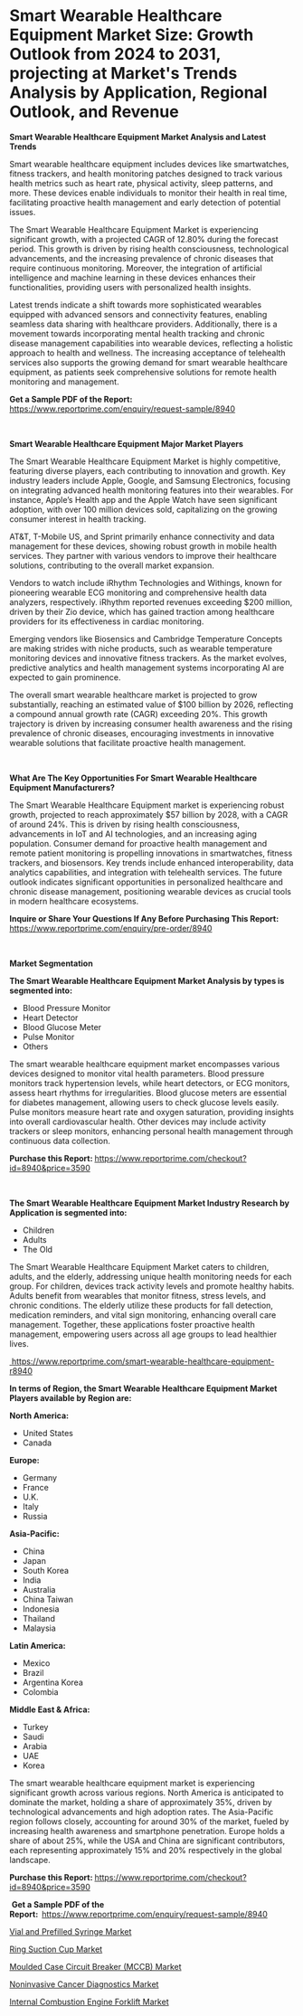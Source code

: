 <p><h1>Smart Wearable Healthcare Equipment Market Size: Growth Outlook from 2024 to 2031, projecting at Market's Trends Analysis by Application, Regional Outlook, and Revenue</h1></p><p><strong>Smart Wearable Healthcare Equipment Market Analysis and Latest Trends</strong></p>
<p><p>Smart wearable healthcare equipment includes devices like smartwatches, fitness trackers, and health monitoring patches designed to track various health metrics such as heart rate, physical activity, sleep patterns, and more. These devices enable individuals to monitor their health in real time, facilitating proactive health management and early detection of potential issues.</p><p>The Smart Wearable Healthcare Equipment Market is experiencing significant growth, with a projected CAGR of 12.80% during the forecast period. This growth is driven by rising health consciousness, technological advancements, and the increasing prevalence of chronic diseases that require continuous monitoring. Moreover, the integration of artificial intelligence and machine learning in these devices enhances their functionalities, providing users with personalized health insights.</p><p>Latest trends indicate a shift towards more sophisticated wearables equipped with advanced sensors and connectivity features, enabling seamless data sharing with healthcare providers. Additionally, there is a movement towards incorporating mental health tracking and chronic disease management capabilities into wearable devices, reflecting a holistic approach to health and wellness. The increasing acceptance of telehealth services also supports the growing demand for smart wearable healthcare equipment, as patients seek comprehensive solutions for remote health monitoring and management.</p></p>
<p><strong>Get a Sample PDF of the Report:&nbsp;</strong> <a href="https://www.reportprime.com/enquiry/request-sample/8940">https://www.reportprime.com/enquiry/request-sample/8940</a></p>
<p>&nbsp;</p>
<p><strong>Smart Wearable Healthcare Equipment Major Market Players</strong></p>
<p><p>The Smart Wearable Healthcare Equipment Market is highly competitive, featuring diverse players, each contributing to innovation and growth. Key industry leaders include Apple, Google, and Samsung Electronics, focusing on integrating advanced health monitoring features into their wearables. For instance, Apple’s Health app and the Apple Watch have seen significant adoption, with over 100 million devices sold, capitalizing on the growing consumer interest in health tracking.</p><p>AT&T, T-Mobile US, and Sprint primarily enhance connectivity and data management for these devices, showing robust growth in mobile health services. They partner with various vendors to improve their healthcare solutions, contributing to the overall market expansion.</p><p>Vendors to watch include iRhythm Technologies and Withings, known for pioneering wearable ECG monitoring and comprehensive health data analyzers, respectively. iRhythm reported revenues exceeding $200 million, driven by their Zio device, which has gained traction among healthcare providers for its effectiveness in cardiac monitoring.</p><p>Emerging vendors like Biosensics and Cambridge Temperature Concepts are making strides with niche products, such as wearable temperature monitoring devices and innovative fitness trackers. As the market evolves, predictive analytics and health management systems incorporating AI are expected to gain prominence.</p><p>The overall smart wearable healthcare market is projected to grow substantially, reaching an estimated value of $100 billion by 2026, reflecting a compound annual growth rate (CAGR) exceeding 20%. This growth trajectory is driven by increasing consumer health awareness and the rising prevalence of chronic diseases, encouraging investments in innovative wearable solutions that facilitate proactive health management.</p></p>
<p>&nbsp;</p>
<p><strong>What Are The Key Opportunities For Smart Wearable Healthcare Equipment Manufacturers?</strong></p>
<p><p>The Smart Wearable Healthcare Equipment market is experiencing robust growth, projected to reach approximately $57 billion by 2028, with a CAGR of around 24%. This is driven by rising health consciousness, advancements in IoT and AI technologies, and an increasing aging population. Consumer demand for proactive health management and remote patient monitoring is propelling innovations in smartwatches, fitness trackers, and biosensors. Key trends include enhanced interoperability, data analytics capabilities, and integration with telehealth services. The future outlook indicates significant opportunities in personalized healthcare and chronic disease management, positioning wearable devices as crucial tools in modern healthcare ecosystems.</p></p>
<p><strong>Inquire or Share Your Questions If Any Before Purchasing This Report:</strong> <a href="https://www.reportprime.com/enquiry/pre-order/8940">https://www.reportprime.com/enquiry/pre-order/8940</a></p>
<p>&nbsp;</p>
<p><strong>Market Segmentation</strong></p>
<p><strong>The Smart Wearable Healthcare Equipment Market Analysis by types is segmented into:</strong></p>
<p><ul><li>Blood Pressure Monitor</li><li>Heart Detector</li><li>Blood Glucose Meter</li><li>Pulse Monitor</li><li>Others</li></ul></p>
<p><p>The smart wearable healthcare equipment market encompasses various devices designed to monitor vital health parameters. Blood pressure monitors track hypertension levels, while heart detectors, or ECG monitors, assess heart rhythms for irregularities. Blood glucose meters are essential for diabetes management, allowing users to check glucose levels easily. Pulse monitors measure heart rate and oxygen saturation, providing insights into overall cardiovascular health. Other devices may include activity trackers or sleep monitors, enhancing personal health management through continuous data collection.</p></p>
<p><strong>Purchase this Report:&nbsp;</strong><a href="https://www.reportprime.com/checkout?id=8940&price=3590">https://www.reportprime.com/checkout?id=8940&price=3590</a></p>
<p>&nbsp;</p>
<p><strong>The Smart Wearable Healthcare Equipment Market Industry Research by Application is segmented into:</strong></p>
<p><ul><li>Children</li><li>Adults</li><li>The Old</li></ul></p>
<p><p>The Smart Wearable Healthcare Equipment Market caters to children, adults, and the elderly, addressing unique health monitoring needs for each group. For children, devices track activity levels and promote healthy habits. Adults benefit from wearables that monitor fitness, stress levels, and chronic conditions. The elderly utilize these products for fall detection, medication reminders, and vital sign monitoring, enhancing overall care management. Together, these applications foster proactive health management, empowering users across all age groups to lead healthier lives.</p></p>
<p><a href="https://www.reportprime.com/smart-wearable-healthcare-equipment-r8940">&nbsp;https://www.reportprime.com/smart-wearable-healthcare-equipment-r8940</a></p>
<p><strong>In terms of Region, the Smart Wearable Healthcare Equipment Market Players available by Region are:</strong></p>
<p>
    <p> <strong> North America: </strong>
        <ul>
            <li>United States</li>
            <li>Canada</li>
        </ul>
        </p> 
    <p> <strong> Europe: </strong>
        <ul>
            <li>Germany</li>
            <li>France</li>
            <li>U.K.</li>
            <li>Italy</li>
            <li>Russia</li>
        </ul>
        </p> 
    <p> <strong> Asia-Pacific: </strong>
        <ul>
            <li>China</li>
            <li>Japan</li>
            <li>South Korea</li>
            <li>India</li>
            <li>Australia</li>
            <li>China Taiwan</li>
            <li>Indonesia</li>
            <li>Thailand</li>
            <li>Malaysia</li>
        </ul>
        </p> 
    <p> <strong> Latin America: </strong>
        <ul>
            <li>Mexico</li>
            <li>Brazil</li>
            <li>Argentina Korea</li>
            <li>Colombia</li>
        </ul>
        </p> 
    <p> <strong> Middle East & Africa: </strong>
        <ul>
            <li>Turkey</li>
            <li>Saudi</li>
            <li>Arabia</li>
            <li>UAE</li>
            <li>Korea</li>
        </ul>
    </p>
    </p>
<p><p>The smart wearable healthcare equipment market is experiencing significant growth across various regions. North America is anticipated to dominate the market, holding a share of approximately 35%, driven by technological advancements and high adoption rates. The Asia-Pacific region follows closely, accounting for around 30% of the market, fueled by increasing health awareness and smartphone penetration. Europe holds a share of about 25%, while the USA and China are significant contributors, each representing approximately 15% and 20% respectively in the global landscape.</p></p>
<p><strong>Purchase this Report: </strong><a href="https://www.reportprime.com/checkout?id=8940&price=3590">https://www.reportprime.com/checkout?id=8940&price=3590</a></p>
<p>&nbsp;<strong>Get a Sample PDF of the Report:&nbsp;&nbsp;</strong><a href="https://www.reportprime.com/enquiry/request-sample/8940">https://www.reportprime.com/enquiry/request-sample/8940</a></p>
<p><strong></strong></p>
<p><p><a href="https://github.com/PeterParrish5/Market-Research-Report-List-6/blob/main/vial-and-prefilled-syringe-market.md">Vial and Prefilled Syringe Market</a></p><p><a href="https://www.linkedin.com/pulse/ring-suction-cup-market-size-type-plasticrubbermetal-product-n3lnf?trackingId=Y9iQ35V0Sfu5%2FT1e8eGXLQ%3D%3D">Ring Suction Cup Market</a></p><p><a href="https://medium.com/@babymorar/the-moulded-case-circuit-breaker-mccb-market-has-witnessed-significant-growth-in-recent-years-0785cc2e7557">Moulded Case Circuit Breaker (MCCB) Market</a></p><p><a href="https://issuu.com/reportprime-2/docs/noninvasive-cancer-diagnostics-mark_8c1cd11610674c">Noninvasive Cancer Diagnostics Market</a></p><p><a href="https://www.linkedin.com/pulse/what-emerging-market-trends-internal-combustion-engine-forklift-aaarc?trackingId=j8fueG6HTemRXnZb8CAvhQ%3D%3D">Internal Combustion Engine Forklift Market</a></p></p>